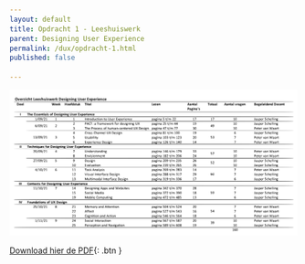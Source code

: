 ```yaml
---
layout: default
title: Opdracht 1 - Leeshuiswerk
parent: Designing User Experience
permalink: /dux/opdracht-1.html
published: false

---
```




![](leeshuiswerk.svg)

[Download hier de PDF](leeshuiswerk.pdf){: .btn }